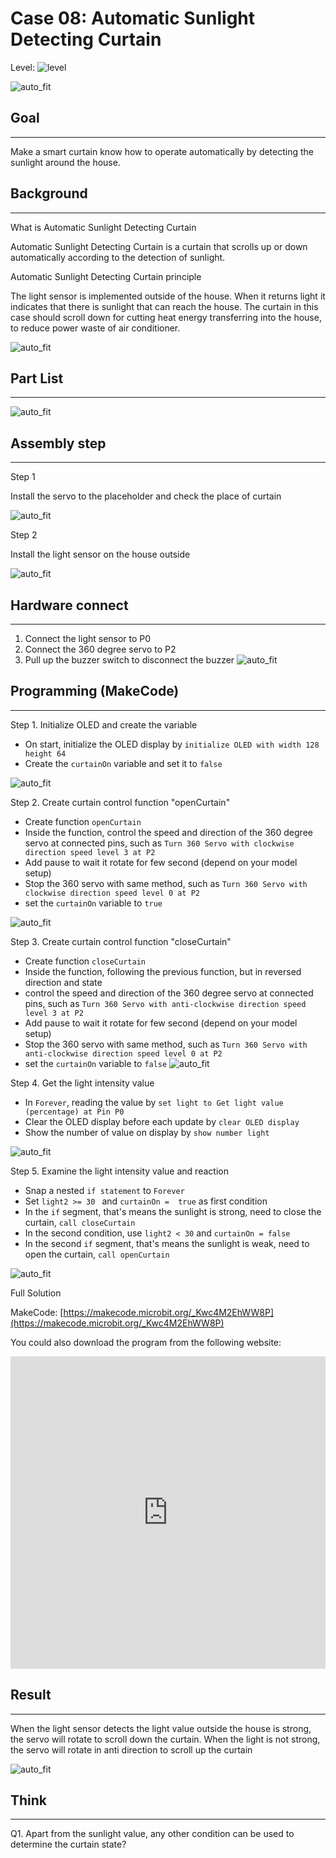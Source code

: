 # Case 08: Automatic Sunlight Detecting Curtain
Level: ![level](images/level3.png)

![auto_fit](images/Case8/intro.png)<P>

## Goal
<HR>

Make a smart curtain know how to operate automatically by detecting the sunlight around the house.<BR><P>

## Background
<HR>

<span id="subtitle">What is Automatic Sunlight Detecting Curtain </span><P>
Automatic Sunlight Detecting Curtain is a curtain that scrolls up or down automatically according to the detection of sunlight.<BR><P>

<span id="subtitle">Automatic Sunlight Detecting Curtain principle</span><P>
The light sensor is implemented outside of the house. When it returns light it indicates that there is sunlight that can reach the house. The curtain in this case should scroll down for cutting heat energy transferring into the house, to reduce power waste of air conditioner.
<BR><P>
![auto_fit](images/Case8/blank.png)<P>

## Part List
<HR>

![auto_fit](images/Case8/blank.png)<P>

 
## Assembly step
<HR>
<span id="subtitle">Step 1</span><P>
Install the servo to the placeholder and check the place of curtain<BR><P>

![auto_fit](images/Case8/Case8_ass1.png)<P>

<span id="subtitle">Step 2</span><P>
Install the light sensor on the house outside <BR><P>

![auto_fit](images/Case8/Case8_ass2.png)<P>



## Hardware connect
<HR>

1. Connect the light sensor to P0
2. Connect the 360 degree servo to P2
3. Pull up the buzzer switch to disconnect the buzzer
![auto_fit](images/Case8/Case8_hardware.png)<P>

## Programming (MakeCode)
<HR>

<span id="subtitle">Step 1. Initialize OLED and create the variable</span><P>
* On start, initialize the OLED display by `initialize OLED with width 128 height 64` 
* Create the `curtainOn` variable and set it to `false`

![auto_fit](images/Case8/Case8_p1.png)<P>

<span id="subtitle">Step 2. Create curtain control function "openCurtain"</span><P>
* Create function `openCurtain` 
* Inside the function, control the speed and direction of the 360 degree servo at connected pins, such as `Turn 360 Servo with clockwise direction speed level 3 at P2`
* Add pause to wait it rotate for few second (depend on your model setup)
* Stop the 360 servo with same method, such as `Turn 360 Servo with clockwise direction speed level 0 at P2`
* set the `curtainOn` variable to `true`

![auto_fit](images/Case8/Case8_p2.png)<P>

<span id="subtitle">Step 3. Create curtain control function "closeCurtain"</span><P>
* Create function `closeCurtain` 
* Inside the function, following the previous function, but in reversed direction and state
* control the speed and direction of the 360 degree servo at connected pins, such as `Turn 360 Servo with anti-clockwise direction speed level 3 at P2`
* Add pause to wait it rotate for few second (depend on your model setup)
* Stop the 360 servo with same method, such as `Turn 360 Servo with anti-clockwise direction speed level 0 at P2`
* set the `curtainOn` variable to `false`
![auto_fit](images/Case8/Case8_p3.png)<P>

<span id="subtitle">Step 4. Get the light intensity value</span><P>
* In `Forever`, reading the value by `set light to Get light value (percentage) at Pin P0`
* Clear the OLED display before each update by `clear OLED display`
* Show the number of value on display by `show number light`

![auto_fit](images/Case8/Case8_p4.png)<P>

<span id="subtitle">Step 5. Examine the light intensity value and reaction</span><P>

* Snap a nested `if statement` to `Forever`
* Set `light2 >= 30 ` and `curtainOn =  true` as first condition
* In the `if` segment, that's means the sunlight is strong, need to close the curtain, `call closeCurtain`
* In the second condition, use `light2 < 30` and `curtainOn = false` 
* In the second `if` segment, that's means the sunlight is weak, need to open the curtain, `call openCurtain`

![auto_fit](images/Case8/Case8_p5.png)<P>

<span id="subtitle">Full Solution<BR><P>
MakeCode: [https://makecode.microbit.org/_Kwc4M2EhWW8P](https://makecode.microbit.org/_Kwc4M2EhWW8P)<BR><P>
You could also download the program from the following website:<BR>
<iframe src="https://makecode.microbit.org/#pub:_Kwc4M2EhWW8P" width="100%" height="500" frameborder="0"></iframe>


## Result
<HR>

When the light sensor detects the light value outside the house is strong, the servo will rotate to scroll down the curtain. When the light is not strong, the servo will rotate in anti direction to scroll up the curtain

![auto_fit](images/Case8/Case8_result.png)<P>

## Think
<HR>

Q1. Apart from the sunlight value, any other condition can be used to determine the curtain state? <BR><P>
